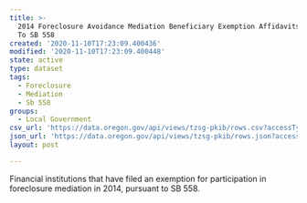 ```yaml
---
title: >-
  2014 Foreclosure Avoidance Mediation Beneficiary Exemption Affidavits Pursuant
  To SB 558
created: '2020-11-10T17:23:09.400436'
modified: '2020-11-10T17:23:09.400448'
state: active
type: dataset
tags:
  - Foreclosure
  - Mediation
  - Sb 558
groups:
  - Local Government
csv_url: 'https://data.oregon.gov/api/views/tzsg-pkib/rows.csv?accessType=DOWNLOAD'
json_url: 'https://data.oregon.gov/api/views/tzsg-pkib/rows.json?accessType=DOWNLOAD'
layout: post

---
```

Financial institutions that have filed an exemption for participation in foreclosure mediation in 2014, pursuant to SB 558.
